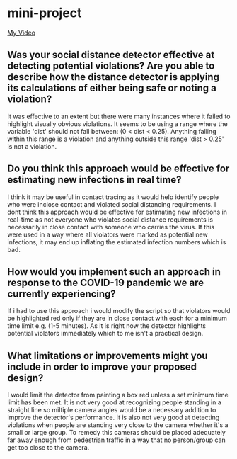 # mini-project

[My_Video](https://youtu.be/WvwwMrgAgHQ)

## Was your social distance detector effective at detecting potential violations? Are you able to describe how the distance detector is applying its calculations of either being safe or noting a violation?

It was effective to an extent but there were many instances where it failed to highlight visually obvious violations. It seems to be using a range where the variable 'dist' should not fall between: (0 < dist < 0.25). Anything falling within this range is a violation and anything outside this range 'dist > 0.25' is not a violation.



## Do you think this approach would be effective for estimating new infections in real time? 

I think it may be useful in contact tracing as it would help identify people who were inclose contact and violated social distancing requirements. 
I dont think this approach would be effective for estimating new infections in real-time as not everyone who violates social distance requirements is necessarily in close contact with someone who carries the virus. If this were used in a way where all violators were marked as potential new infections, it may end up inflating the estimated infection numbers which is bad. 

## How would you implement such an approach in response to the COVID-19 pandemic we are currently experiencing?
If i had to use this approach i would modify the script so that violators would be highlighted red only if they are in close contact with each for a minimum time limit e.g. (1-5 minutes). As it is right now the detector highlights potential violators immediately which to me isn't a practical design.


## What limitations or improvements might you include in order to improve your proposed design?

I would limit the detector from painting a box red unless a set minimum time limit has been met.
It is not very good at recognizing people standing in a straight line so miltiple camera angles would be a necessary addition to improve the detector's performance. It is also not very good at detecting violations when people are standing very close to the camera whether it's a small or large group. To remedy this cameras should be placed adequately far away enough from pedestrian traffic in a way that no person/group can get too close to the camera.

